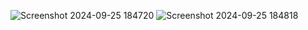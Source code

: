 ![Screenshot 2024-09-25 184720](https://github.com/user-attachments/assets/655f5fba-32b5-4d56-b7df-40d876109243)
![Screenshot 2024-09-25 184818](https://github.com/user-attachments/assets/a0475a52-7e03-4954-a028-80c61fb16158)
